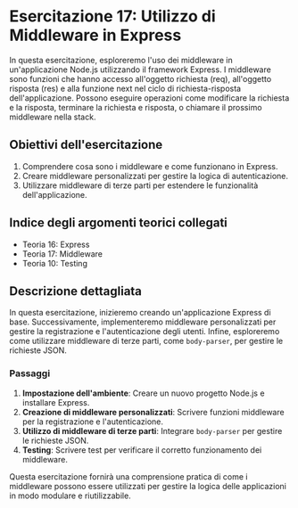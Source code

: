 # Esercitazione 17: Utilizzo di Middleware in Express

In questa esercitazione, esploreremo l'uso dei middleware in un'applicazione Node.js utilizzando il framework Express. I middleware sono funzioni che hanno accesso all'oggetto richiesta (req), all'oggetto risposta (res) e alla funzione next nel ciclo di richiesta-risposta dell'applicazione. Possono eseguire operazioni come modificare la richiesta e la risposta, terminare la richiesta e risposta, o chiamare il prossimo middleware nella stack.

## Obiettivi dell'esercitazione

1. Comprendere cosa sono i middleware e come funzionano in Express.
2. Creare middleware personalizzati per gestire la logica di autenticazione.
3. Utilizzare middleware di terze parti per estendere le funzionalità dell'applicazione.

## Indice degli argomenti teorici collegati

- Teoria 16: Express
- Teoria 17: Middleware
- Teoria 10: Testing

## Descrizione dettagliata

In questa esercitazione, inizieremo creando un'applicazione Express di base. Successivamente, implementeremo middleware personalizzati per gestire la registrazione e l'autenticazione degli utenti. Infine, esploreremo come utilizzare middleware di terze parti, come `body-parser`, per gestire le richieste JSON.

### Passaggi

1. **Impostazione dell'ambiente**: Creare un nuovo progetto Node.js e installare Express.
2. **Creazione di middleware personalizzati**: Scrivere funzioni middleware per la registrazione e l'autenticazione.
3. **Utilizzo di middleware di terze parti**: Integrare `body-parser` per gestire le richieste JSON.
4. **Testing**: Scrivere test per verificare il corretto funzionamento dei middleware.

Questa esercitazione fornirà una comprensione pratica di come i middleware possono essere utilizzati per gestire la logica delle applicazioni in modo modulare e riutilizzabile.